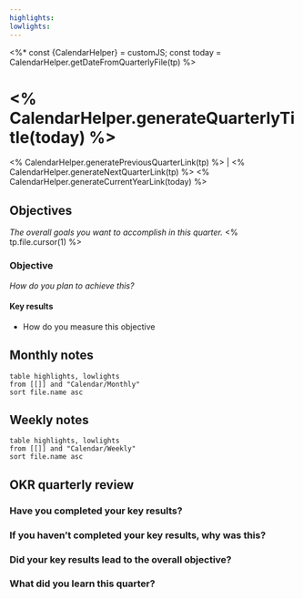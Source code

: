 ```yaml
---
highlights: 
lowlights:
---
```

<%*
const {CalendarHelper} = customJS;
const today = CalendarHelper.getDateFromQuarterlyFile(tp)
%>

# <% CalendarHelper.generateQuarterlyTitle(today) %>

<% CalendarHelper.generatePreviousQuarterLink(tp) %> | <% CalendarHelper.generateNextQuarterLink(tp) %>
<% CalendarHelper.generateCurrentYearLink(today) %>

## Objectives

_The overall goals you want to accomplish in this quarter._
<% tp.file.cursor(1) %>

### Objective

_How do you plan to achieve this?_

#### Key results

- How do you measure this objective

## Monthly notes

```dataview
table highlights, lowlights
from [[]] and "Calendar/Monthly"
sort file.name asc
```

## Weekly notes

```dataview
table highlights, lowlights
from [[]] and "Calendar/Weekly"
sort file.name asc
```

## OKR quarterly review

### Have you completed your key results?

### If you haven’t completed your key results, why was this?

### Did your key results lead to the overall objective?

### What did you learn this quarter?
